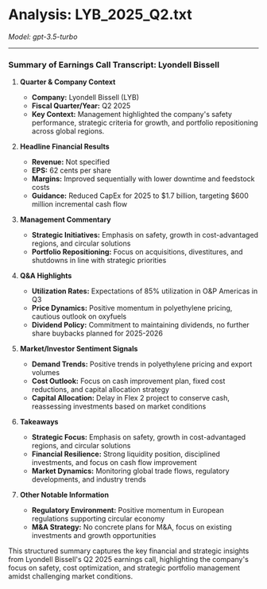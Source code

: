 # Analysis: LYB_2025_Q2.txt

*Model: gpt-3.5-turbo*

---

### Summary of Earnings Call Transcript: Lyondell Bissell

1. **Quarter & Company Context**
   - **Company:** Lyondell Bissell (LYB)
   - **Fiscal Quarter/Year:** Q2 2025
   - **Key Context:** Management highlighted the company's safety performance, strategic criteria for growth, and portfolio repositioning across global regions.

2. **Headline Financial Results**
   - **Revenue:** Not specified
   - **EPS:** 62 cents per share
   - **Margins:** Improved sequentially with lower downtime and feedstock costs
   - **Guidance:** Reduced CapEx for 2025 to $1.7 billion, targeting $600 million incremental cash flow

3. **Management Commentary**
   - **Strategic Initiatives:** Emphasis on safety, growth in cost-advantaged regions, and circular solutions
   - **Portfolio Repositioning:** Focus on acquisitions, divestitures, and shutdowns in line with strategic priorities

4. **Q&A Highlights**
   - **Utilization Rates:** Expectations of 85% utilization in O&P Americas in Q3
   - **Price Dynamics:** Positive momentum in polyethylene pricing, cautious outlook on oxyfuels
   - **Dividend Policy:** Commitment to maintaining dividends, no further share buybacks planned for 2025-2026

5. **Market/Investor Sentiment Signals**
   - **Demand Trends:** Positive trends in polyethylene pricing and export volumes
   - **Cost Outlook:** Focus on cash improvement plan, fixed cost reductions, and capital allocation strategy
   - **Capital Allocation:** Delay in Flex 2 project to conserve cash, reassessing investments based on market conditions

6. **Takeaways**
   - **Strategic Focus:** Emphasis on safety, growth in cost-advantaged regions, and circular solutions
   - **Financial Resilience:** Strong liquidity position, disciplined investments, and focus on cash flow improvement
   - **Market Dynamics:** Monitoring global trade flows, regulatory developments, and industry trends

7. **Other Notable Information**
   - **Regulatory Environment:** Positive momentum in European regulations supporting circular economy
   - **M&A Strategy:** No concrete plans for M&A, focus on existing investments and growth opportunities

This structured summary captures the key financial and strategic insights from Lyondell Bissell's Q2 2025 earnings call, highlighting the company's focus on safety, cost optimization, and strategic portfolio management amidst challenging market conditions.